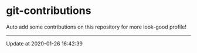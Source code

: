 # git-contributions

Auto add some contributions on this repository for more look-good profile!

---

Update at 2020-01-26 16:42:39
